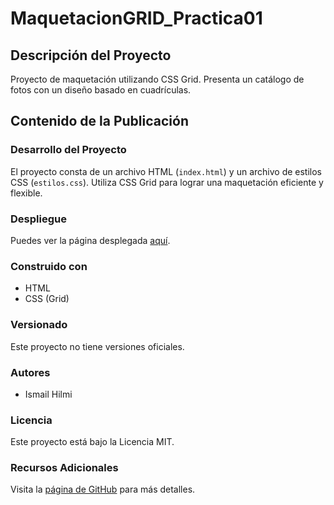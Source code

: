 # MaquetacionGRID_Practica01

## Descripción del Proyecto

Proyecto de maquetación utilizando CSS Grid. Presenta un catálogo de fotos con un diseño basado en cuadrículas.

## Contenido de la Publicación

### Desarrollo del Proyecto

El proyecto consta de un archivo HTML (`index.html`) y un archivo de estilos CSS (`estilos.css`). Utiliza CSS Grid para lograr una maquetación eficiente y flexible.

### Despliegue

Puedes ver la página desplegada [aquí]().

### Construido con

- HTML
- CSS (Grid)

### Versionado

Este proyecto no tiene versiones oficiales.

### Autores

- Ismail Hilmi

### Licencia

Este proyecto está bajo la Licencia MIT.

### Recursos Adicionales

Visita la [página de GitHub](https://github.com/HilmiIsmail/MaquetacionGRID_Practica01) para más detalles.
